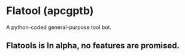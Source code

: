 #  Flatool (apcgptb)
A python-coded general-purpose tool bot.
## Flatools is In alpha, no features are promised.
